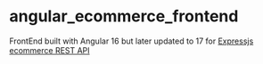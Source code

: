 # angular_ecommerce_frontend

FrontEnd built with Angular 16 but later updated to 17 for [Expressjs ecommerce REST API](https://github.com/stevehotcodes/express_mssql_ecommerce)

